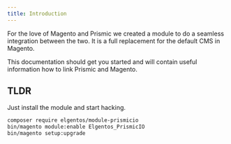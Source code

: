 ```yaml
---
title: Introduction
---
```

For the love of Magento and Prismic we created a module to do a seamless integration between the two.
It is a full replacement for the default CMS in Magento.

This documentation should get you started and will contain useful information how to link Prismic and Magento.

## TLDR
Just install the module and start hacking.

```bash
composer require elgentos/module-prismicio
bin/magento module:enable Elgentos_PrismicIO
bin/magento setup:upgrade
```
